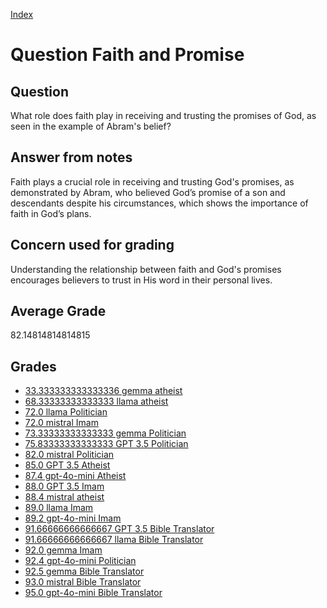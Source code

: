
[Index](../../index.md)
# Question Faith and Promise
## Question
What role does faith play in receiving and trusting the promises of God, as seen in the example of Abram's belief?

## Answer from notes
Faith plays a crucial role in receiving and trusting God's promises, as demonstrated by Abram, who believed God’s promise of a son and descendants despite his circumstances, which shows the importance of faith in God’s plans.

## Concern used for grading
Understanding the relationship between faith and God's promises encourages believers to trust in His word in their personal lives.

## Average Grade
82.14814814814815

## Grades
 * [33.333333333333336 gemma atheist](../answers/gemma_atheist/Faith_and_Promise.md)
 * [68.33333333333333 llama atheist](../answers/llama_atheist/Faith_and_Promise.md)
 * [72.0 llama Politician](../answers/llama_Politician/Faith_and_Promise.md)
 * [72.0 mistral Imam](../answers/mistral_Imam/Faith_and_Promise.md)
 * [73.33333333333333 gemma Politician](../answers/gemma_Politician/Faith_and_Promise.md)
 * [75.83333333333333 GPT 3.5 Politician](../answers/GPT_3.5_Politician/Faith_and_Promise.md)
 * [82.0 mistral Politician](../answers/mistral_Politician/Faith_and_Promise.md)
 * [85.0 GPT 3.5 Atheist](../answers/GPT_3.5_Atheist/Faith_and_Promise.md)
 * [87.4 gpt-4o-mini Atheist](../answers/gpt-4o-mini_Atheist/Faith_and_Promise.md)
 * [88.0 GPT 3.5 Imam](../answers/GPT_3.5_Imam/Faith_and_Promise.md)
 * [88.4 mistral atheist](../answers/mistral_atheist/Faith_and_Promise.md)
 * [89.0 llama Imam](../answers/llama_Imam/Faith_and_Promise.md)
 * [89.2 gpt-4o-mini Imam](../answers/gpt-4o-mini_Imam/Faith_and_Promise.md)
 * [91.66666666666667 GPT 3.5 Bible Translator](../answers/GPT_3.5_Bible_Translator/Faith_and_Promise.md)
 * [91.66666666666667 llama Bible Translator](../answers/llama_Bible_Translator/Faith_and_Promise.md)
 * [92.0 gemma Imam](../answers/gemma_Imam/Faith_and_Promise.md)
 * [92.4 gpt-4o-mini Politician](../answers/gpt-4o-mini_Politician/Faith_and_Promise.md)
 * [92.5 gemma Bible Translator](../answers/gemma_Bible_Translator/Faith_and_Promise.md)
 * [93.0 mistral Bible Translator](../answers/mistral_Bible_Translator/Faith_and_Promise.md)
 * [95.0 gpt-4o-mini Bible Translator](../answers/gpt-4o-mini_Bible_Translator/Faith_and_Promise.md)
